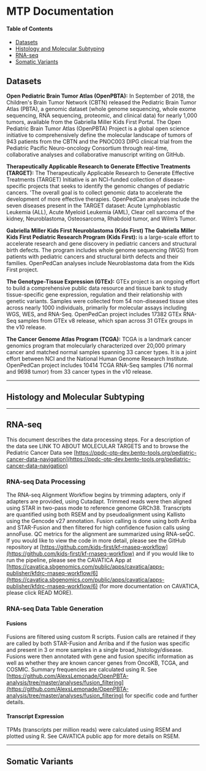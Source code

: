# MTP Documentation 




#### Table of Contents
- [Datasets](#datasets)
- [Histology and Molecular Subtyping](#Histology)
- [RNA-seq](#RNA-seq)
- [Somatic Variants](#Somatic)

## Datasets

**Open Pediatric Brain Tumor Atlas (OpenPBTA):** In September of 2018, the Children's Brain Tumor Network (CBTN) released the Pediatric Brain Tumor Atlas (PBTA), a genomic dataset (whole genome sequencing, whole exome sequencing, RNA sequencing, proteomic, and clinical data) for nearly 1,000 tumors, available from the Gabriella Miller Kids First Portal. The Open Pediatric Brain Tumor Atlas (OpenPBTA) Project is a global open science initiative to comprehensively define the molecular landscape of tumors of 943 patients from the CBTN and the PNOC003 DIPG clinical trial from the Pediatric Pacific Neuro-oncology Consortium through real-time, collaborative analyses and collaborative manuscript writing on GitHub.

**Therapeutically Applicable Research to Generate Effective Treatments (TARGET):** The Therapeutically Applicable Research to Generate Effective Treatments (TARGET) Initiative is an NCI-funded collection of disease-specific projects that seeks to identify the genomic changes of pediatric cancers. 'The overall goal is to collect genomic data to accelerate the development of more effective therapies. OpenPedCan analyses include the seven diseases present in the TARGET dataset: Acute Lymphoblastic Leukemia (ALL), Acute Myeloid Leukemia (AML), Clear cell sarcoma of the kidney, Neuroblastoma, Osteosarcoma, Rhabdoid tumor, and Wilm’s Tumor.

**Gabriella Miller Kids First Neuroblastoma (Kids First) The Gabriella Miller Kids First Pediatric Research Program (Kids First):** is a large-scale effort to accelerate research and gene discovery in pediatric cancers and structural birth defects. The program includes whole genome sequencing (WGS) from patients with pediatric cancers and structural birth defects and their families. OpenPedCan analyses include Neuroblastoma data from the Kids First project.

**The Genotype-Tissue Expression (GTEx):** GTEx project is an ongoing effort to build a comprehensive public data resource and tissue bank to study tissue-specific gene expression, regulation and their relationship with genetic variants. Samples were collected from 54 non-diseased tissue sites across nearly 1000 individuals, primarily for molecular assays including WGS, WES, and RNA-Seq. OpenPedCan project includes 17382 GTEx RNA-Seq samples from GTEx v8 release, which span across 31 GTEx groups in the v10 release.

**The Cancer Genome Atlas Program (TCGA):** TCGA is a landmark cancer genomics program that molecularly characterized over 20,000 primary cancer and matched normal samples spanning 33 cancer types. It is a joint effort between NCI and the National Human Genome Research Institute. OpenPedCan project includes 10414 TCGA RNA-Seq samples (716 normal and 9698 tumor) from 33 cancer types in the v10 release.

---

## Histology and Molecular Subtyping

---

## RNA-seq

This document describes the data processing steps. For a description of the data see LINK TO ABOUT MOLECULAR TARGETS and to browse the Pediatric Cancer Data see [https://ppdc-otp-dev.bento-tools.org/pediatric-cancer-data-navigation](https://ppdc-otp-dev.bento-tools.org/pediatric-cancer-data-navigation)

### RNA-seq Data Processing

The RNA-seq Alignment Workflow begins by trimming adapters, only if adapters are provided, using Cutadapt. Trimmed reads were then aligned using STAR in two-pass mode to reference genome GRCh38. Transcripts are quantified using both RSEM and by pseudoalignment using Kallisto using the Gencode v27 annotation. Fusion calling is done using both Arriba and STAR-Fusion and then filtered for high confidence fusion calls using annoFuse. QC metrics for the alignment are summarized using RNA-seQC. If you would like to view the code in more detail, please see the GitHub repository at [https://github.com/kids-first/kf-rnaseq-workflow](https://github.com/kids-first/kf-rnaseq-workflow) and if you would like to run the pipeline, please see the CAVATICA App at [https://cavatica.sbgenomics.com/public/apps/cavatica/apps-publisher/kfdrc-rnaseq-workflow/6](https://cavatica.sbgenomics.com/public/apps/cavatica/apps-publisher/kfdrc-rnaseq-workflow/6) (for more documentation on CAVATICA, please click READ MORE).

### RNA-seq Data Table Generation

#### Fusions

Fusions are filtered using custom R scripts. Fusion calls are retained if they are called by both STAR-Fusion and Arriba and if the fusion was specific and present in 3 or more samples in a single broad_histology/disease. Fusions were then annotated with gene and fusion specific information as well as whether they are known cancer genes from OncoKB, TCGA, and COSMIC. Summary frequencies are calculated using R. See [https://github.com/AlexsLemonade/OpenPBTA-analysis/tree/master/analyses/fusion_filtering](https://github.com/AlexsLemonade/OpenPBTA-analysis/tree/master/analyses/fusion_filtering) for specific code and further details.

#### Transcript Expression

TPMs (transcripts per million reads) were calculated using RSEM and plotted using R. See CAVATICA public app for more details on RSEM.

---

## Somatic Variants
